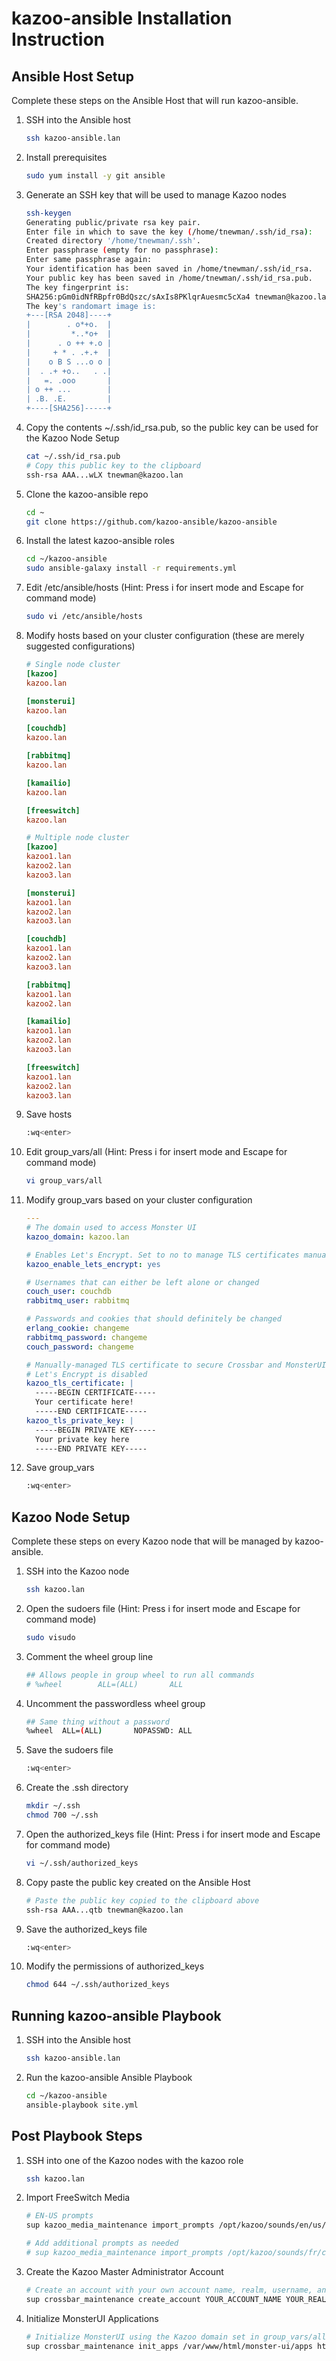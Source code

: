 # kazoo-ansible Installation Instruction

## Ansible Host Setup
Complete these steps on the Ansible Host that will run kazoo-ansible.

1. SSH into the Ansible host
   ```bash
   ssh kazoo-ansible.lan
   ```
2. Install prerequisites
   ```bash
   sudo yum install -y git ansible
   ```
3. Generate an SSH key that will be used to manage Kazoo nodes
   ```bash
   ssh-keygen
   Generating public/private rsa key pair.
   Enter file in which to save the key (/home/tnewman/.ssh/id_rsa):
   Created directory '/home/tnewman/.ssh'.
   Enter passphrase (empty for no passphrase):
   Enter same passphrase again:
   Your identification has been saved in /home/tnewman/.ssh/id_rsa.
   Your public key has been saved in /home/tnewman/.ssh/id_rsa.pub.
   The key fingerprint is:
   SHA256:pGm0idNfRBpfr0BdQszc/sAxIs8PKlqrAuesmc5cXa4 tnewman@kazoo.lan
   The key's randomart image is:
   +---[RSA 2048]----+
   |        . o*+o.  |
   |         *..*o+  |
   |      . o ++ +.o |
   |     + * . .+.+  |
   |    o B S ...o o |
   |  . .+ +o..   . .|
   |   =. .ooo       |
   | o ++ ...        |
   | .B. .E.         |
   +----[SHA256]-----+
   ```
4. Copy the contents ~/.ssh/id_rsa.pub, so the public key can be used for the 
   Kazoo Node Setup
   ```bash
   cat ~/.ssh/id_rsa.pub
   # Copy this public key to the clipboard
   ssh-rsa AAA...wLX tnewman@kazoo.lan
   ```
5. Clone the kazoo-ansible repo
   ```bash
   cd ~
   git clone https://github.com/kazoo-ansible/kazoo-ansible
   ```
6. Install the latest kazoo-ansible roles
   ```bash
   cd ~/kazoo-ansible
   sudo ansible-galaxy install -r requirements.yml
   ```
7. Edit /etc/ansible/hosts (Hint: Press i for insert mode and Escape for command mode)
   ```bash
   sudo vi /etc/ansible/hosts
   ```
8. Modify hosts based on your cluster configuration (these are merely suggested configurations)
   ```ini
   # Single node cluster
   [kazoo]
   kazoo.lan
   
   [monsterui]
   kazoo.lan
   
   [couchdb]
   kazoo.lan
   
   [rabbitmq]
   kazoo.lan
   
   [kamailio]
   kazoo.lan
   
   [freeswitch]
   kazoo.lan
   
   # Multiple node cluster
   [kazoo]
   kazoo1.lan
   kazoo2.lan
   kazoo3.lan
   
   [monsterui]
   kazoo1.lan
   kazoo2.lan
   kazoo3.lan
   
   [couchdb]
   kazoo1.lan
   kazoo2.lan
   kazoo3.lan
   
   [rabbitmq]
   kazoo1.lan
   kazoo2.lan
   
   [kamailio]
   kazoo1.lan
   kazoo2.lan
   kazoo3.lan
   
   [freeswitch]
   kazoo1.lan
   kazoo2.lan
   kazoo3.lan
   ```
9. Save hosts
   ```bash
   :wq<enter>
   ```
10. Edit group_vars/all (Hint: Press i for insert mode and Escape for command mode)
    ```bash
    vi group_vars/all
    ```
11. Modify group_vars based on your cluster configuration
    ```yaml
    ---
    # The domain used to access Monster UI
    kazoo_domain: kazoo.lan
    
    # Enables Let's Encrypt. Set to no to manage TLS certificates manually
    kazoo_enable_lets_encrypt: yes
    
    # Usernames that can either be left alone or changed
    couch_user: couchdb
    rabbitmq_user: rabbitmq
    
    # Passwords and cookies that should definitely be changed
    erlang_cookie: changeme
    rabbitmq_password: changeme
    couch_password: changeme
    
    # Manually-managed TLS certificate to secure Crossbar and MonsterUI if 
    # Let's Encrypt is disabled
    kazoo_tls_certificate: |
      -----BEGIN CERTIFICATE-----
      Your certificate here!
      -----END CERTIFICATE-----
    kazoo_tls_private_key: |
      -----BEGIN PRIVATE KEY-----
      Your private key here
      -----END PRIVATE KEY-----
    ```
12. Save group_vars
    ```bash
    :wq<enter>
    ```

## Kazoo Node Setup
Complete these steps on every Kazoo node that will be managed by kazoo-ansible.

1. SSH into the Kazoo node
   ```bash
   ssh kazoo.lan
   ```
2. Open the sudoers file (Hint: Press i for insert mode and Escape for command mode)
   ```bash
   sudo visudo
   ```
3. Comment the wheel group line
   ```bash
   ## Allows people in group wheel to run all commands
   # %wheel        ALL=(ALL)       ALL
   ```
4. Uncomment the passwordless wheel group
   ```bash
   ## Same thing without a password
   %wheel  ALL=(ALL)       NOPASSWD: ALL
   ```
5. Save the sudoers file
   ```bash
   :wq<enter>
   ```
6. Create the .ssh directory
   ```bash
   mkdir ~/.ssh
   chmod 700 ~/.ssh
   ```
7. Open the authorized_keys file (Hint: Press i for insert mode and Escape for command mode)
   ```bash
   vi ~/.ssh/authorized_keys
   ```
8. Copy paste the public key created on the Ansible Host
   ```bash
   # Paste the public key copied to the clipboard above
   ssh-rsa AAA...qtb tnewman@kazoo.lan
   ```
9. Save the authorized_keys file
   ```bash
   :wq<enter>
   ```
10. Modify the permissions of authorized_keys
    ```bash
    chmod 644 ~/.ssh/authorized_keys
    ```

## Running kazoo-ansible Playbook
1. SSH into the Ansible host
   ```bash
   ssh kazoo-ansible.lan
   ```
2. Run the kazoo-ansible Ansible Playbook
   ```bash
   cd ~/kazoo-ansible
   ansible-playbook site.yml
   ```

## Post Playbook Steps
1. SSH into one of the Kazoo nodes with the kazoo role
   ```bash
   ssh kazoo.lan
   ```
2. Import FreeSwitch Media
   ```bash
   # EN-US prompts
   sup kazoo_media_maintenance import_prompts /opt/kazoo/sounds/en/us/
   
   # Add additional prompts as needed
   # sup kazoo_media_maintenance import_prompts /opt/kazoo/sounds/fr/ca fr-ca
   ```
3. Create the Kazoo Master Administrator Account
   ```bash
   # Create an account with your own account name, realm, username, and password
   sup crossbar_maintenance create_account YOUR_ACCOUNT_NAME YOUR_REALM YOUR_USERNAME YOUR_PASSWORD
   ```
4. Initialize MonsterUI Applications
   ```bash
   # Initialize MonsterUI using the Kazoo domain set in group_vars/all
   sup crossbar_maintenance init_apps /var/www/html/monster-ui/apps https://kazoo_domain.lan/crossbar/v2
   ```
